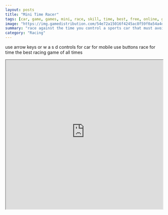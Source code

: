 ```yaml
---
layout: posts
title: "Mini Time Racer"
tags: [car, game, games, mini, race, skill, time, best, free, online, games, oyna, game, free, games, play, play, games]
image: "https://img.gamedistribution.com/54e72a15016f4245ac8f59f0a54a4d2f.jpg"
summary: "race against the time you control a sports car that must avoid opponents vehicles your aim is to other cars for as long as possible each crash cost you a life race for time reach finish line as possible as you can enjoy the game  free online games oyna game free games play play games"
category: "Racing"
---
```


use arrow keys or w a s d controls for car for mobile use buttons race for time the best racing game of all times

<iframe width="100%" height="480px;" src="https://html5.gamedistribution.com/54e72a15016f4245ac8f59f0a54a4d2f/"></iframe>